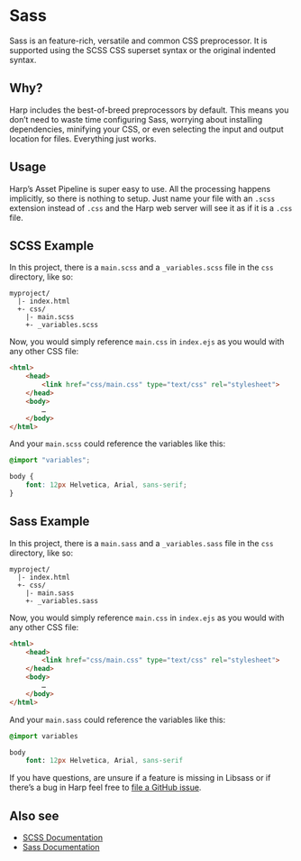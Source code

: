 # Sass

Sass is an feature-rich, versatile and common CSS preprocessor. It is supported using the SCSS CSS superset syntax or the original indented syntax.

## Why?

Harp includes the best-of-breed preprocessors by default. This means you don’t need to waste time configuring Sass, worrying about installing dependencies, minifying your CSS, or even selecting the input and output location for files. Everything just works.

## Usage

Harp’s Asset Pipeline is super easy to use. All the processing happens implicitly, so there is nothing to setup. Just name your file with an `.scss` extension instead of `.css` and the Harp web server will see it as if it is a `.css` file.

## SCSS Example

In this project, there is a `main.scss` and a `_variables.scss` file in the `css` directory, like so:

```
myproject/
  |- index.html
  +- css/
    |- main.scss     
    +- _variables.scss
```

Now, you would simply reference `main.css` in `index.ejs` as you would with any other CSS file:

```html
<html>
	<head>
		<link href="css/main.css" type="text/css" rel="stylesheet">
	</head>
	<body>
		…
	</body>
</html>	
```

And your `main.scss` could reference the variables like this:

```scss
@import "variables";

body {
	font: 12px Helvetica, Arial, sans-serif;
}
```

## Sass Example

In this project, there is a `main.sass` and a `_variables.sass` file in the `css` directory, like so:

```
myproject/
  |- index.html
  +- css/
    |- main.sass     
    +- _variables.sass
```

Now, you would simply reference `main.css` in `index.ejs` as you would with any other CSS file:

```html
<html>
	<head>
		<link href="css/main.css" type="text/css" rel="stylesheet">
	</head>
	<body>
		…
	</body>
</html>	
```

And your `main.sass` could reference the variables like this:

```sass
@import variables

body
	font: 12px Helvetica, Arial, sans-serif
```

If you have questions, are unsure if a feature is missing in Libsass or if there’s a bug in Harp feel free to <a href="https://github.com/sintaxi/harp/issues">file a GitHub issue</a>.

## Also see

* [SCSS Documentation](http://sass-lang.com/documentation/) 
* [Sass Documentation](http://sass-lang.com/documentation/file.INDENTED_SYNTAX.html#_import)
